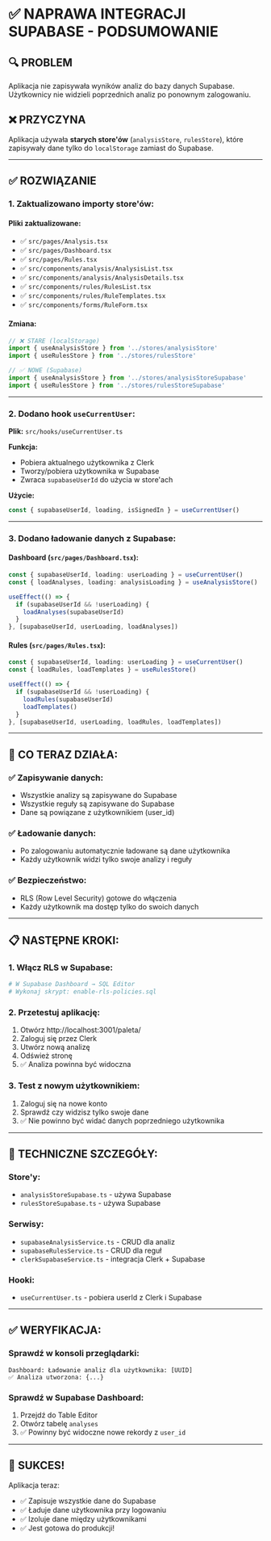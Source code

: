 # ✅ NAPRAWA INTEGRACJI SUPABASE - PODSUMOWANIE

## 🔍 **PROBLEM**
Aplikacja nie zapisywała wyników analiz do bazy danych Supabase. Użytkownicy nie widzieli poprzednich analiz po ponownym zalogowaniu.

## ❌ **PRZYCZYNA**
Aplikacja używała **starych store'ów** (`analysisStore`, `rulesStore`), które zapisywały dane tylko do `localStorage` zamiast do Supabase.

---

## ✅ **ROZWIĄZANIE**

### **1. Zaktualizowano importy store'ów:**

#### **Pliki zaktualizowane:**
- ✅ `src/pages/Analysis.tsx`
- ✅ `src/pages/Dashboard.tsx`
- ✅ `src/pages/Rules.tsx`
- ✅ `src/components/analysis/AnalysisList.tsx`
- ✅ `src/components/analysis/AnalysisDetails.tsx`
- ✅ `src/components/rules/RulesList.tsx`
- ✅ `src/components/rules/RuleTemplates.tsx`
- ✅ `src/components/forms/RuleForm.tsx`

#### **Zmiana:**
```typescript
// ❌ STARE (localStorage)
import { useAnalysisStore } from '../stores/analysisStore'
import { useRulesStore } from '../stores/rulesStore'

// ✅ NOWE (Supabase)
import { useAnalysisStore } from '../stores/analysisStoreSupabase'
import { useRulesStore } from '../stores/rulesStoreSupabase'
```

---

### **2. Dodano hook `useCurrentUser`:**

**Plik:** `src/hooks/useCurrentUser.ts`

**Funkcja:**
- Pobiera aktualnego użytkownika z Clerk
- Tworzy/pobiera użytkownika w Supabase
- Zwraca `supabaseUserId` do użycia w store'ach

**Użycie:**
```typescript
const { supabaseUserId, loading, isSignedIn } = useCurrentUser()
```

---

### **3. Dodano ładowanie danych z Supabase:**

#### **Dashboard (`src/pages/Dashboard.tsx`):**
```typescript
const { supabaseUserId, loading: userLoading } = useCurrentUser()
const { loadAnalyses, loading: analysisLoading } = useAnalysisStore()

useEffect(() => {
  if (supabaseUserId && !userLoading) {
    loadAnalyses(supabaseUserId)
  }
}, [supabaseUserId, userLoading, loadAnalyses])
```

#### **Rules (`src/pages/Rules.tsx`):**
```typescript
const { supabaseUserId, loading: userLoading } = useCurrentUser()
const { loadRules, loadTemplates } = useRulesStore()

useEffect(() => {
  if (supabaseUserId && !userLoading) {
    loadRules(supabaseUserId)
    loadTemplates()
  }
}, [supabaseUserId, userLoading, loadRules, loadTemplates])
```

---

## 🎯 **CO TERAZ DZIAŁA:**

### ✅ **Zapisywanie danych:**
- Wszystkie analizy są zapisywane do Supabase
- Wszystkie reguły są zapisywane do Supabase
- Dane są powiązane z użytkownikiem (user_id)

### ✅ **Ładowanie danych:**
- Po zalogowaniu automatycznie ładowane są dane użytkownika
- Każdy użytkownik widzi tylko swoje analizy i reguły

### ✅ **Bezpieczeństwo:**
- RLS (Row Level Security) gotowe do włączenia
- Każdy użytkownik ma dostęp tylko do swoich danych

---

## 📋 **NASTĘPNE KROKI:**

### **1. Włącz RLS w Supabase:**
```bash
# W Supabase Dashboard → SQL Editor
# Wykonaj skrypt: enable-rls-policies.sql
```

### **2. Przetestuj aplikację:**
1. Otwórz http://localhost:3001/paleta/
2. Zaloguj się przez Clerk
3. Utwórz nową analizę
4. Odśwież stronę
5. ✅ Analiza powinna być widoczna

### **3. Test z nowym użytkownikiem:**
1. Zaloguj się na nowe konto
2. Sprawdź czy widzisz tylko swoje dane
3. ✅ Nie powinno być widać danych poprzedniego użytkownika

---

## 🔧 **TECHNICZNE SZCZEGÓŁY:**

### **Store'y:**
- `analysisStoreSupabase.ts` - używa Supabase
- `rulesStoreSupabase.ts` - używa Supabase

### **Serwisy:**
- `supabaseAnalysisService.ts` - CRUD dla analiz
- `supabaseRulesService.ts` - CRUD dla reguł
- `clerkSupabaseService.ts` - integracja Clerk + Supabase

### **Hooki:**
- `useCurrentUser.ts` - pobiera userId z Clerk i Supabase

---

## ✅ **WERYFIKACJA:**

### **Sprawdź w konsoli przeglądarki:**
```
Dashboard: Ładowanie analiz dla użytkownika: [UUID]
✅ Analiza utworzona: {...}
```

### **Sprawdź w Supabase Dashboard:**
1. Przejdź do Table Editor
2. Otwórz tabelę `analyses`
3. ✅ Powinny być widoczne nowe rekordy z `user_id`

---

## 🎉 **SUKCES!**

Aplikacja teraz:
- ✅ Zapisuje wszystkie dane do Supabase
- ✅ Ładuje dane użytkownika przy logowaniu
- ✅ Izoluje dane między użytkownikami
- ✅ Jest gotowa do produkcji!


